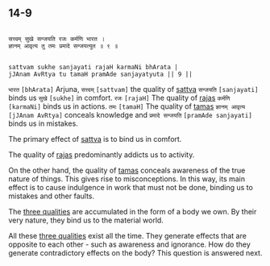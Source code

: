 ## 14-9


```shloka-sa

सत्त्वम् सुखे सन्जयति रजः कर्मणि भारत ।
ज्ञानम् आवृत्य तु तमः प्रमादे सन्जयत्युत ॥ ९ ॥

```
```shloka-sa-hk

sattvam sukhe sanjayati rajaH karmaNi bhArata |
jJAnam AvRtya tu tamaH pramAde sanjayatyuta || 9 ||

```
`भारत` `[bhArata]` Arjuna, `सत्त्वम्` `[sattvam]` the quality of 
[sattva](sattva) `सन्जयति` `[sanjayati]` binds us `सुखे` `[sukhe]` in comfort. `रजः` `[rajaH]` The quality of 
[rajas](rajas) `कर्मणि` `[karmaNi]` binds us in actions. `तमः` `[tamaH]` The quality of 
[tamas](tamas) `ज्ञानम् आवृत्य` `[jJAnam AvRtya]` conceals knowledge and `प्रमादे सन्जयति` `[pramAde sanjayati]` binds us in mistakes.

The primary effect of 
[sattva](sattva)
 is to bind us in comfort. 

The quality of 
[rajas](rajas)
 predominantly addicts us to activity. 

On the other hand, the quality of 
[tamas](tamas)
 conceals awareness of the true nature of things. This gives rise to misconceptions. In this way, its main effect is to cause indulgence in work that must not be done, binding us to mistakes and other faults.

The 
[three qualities](satva_rajas_tamas)
 are accumulated in the form of a body we own. By their very nature, they bind us to the material world. 

All these 
[three qualities](satva_rajas_tamas)
 exist all the time. They generate effects that are opposite to each other - such as awareness and ignorance. How do they generate contradictory effects on the body? This question is answered next.


